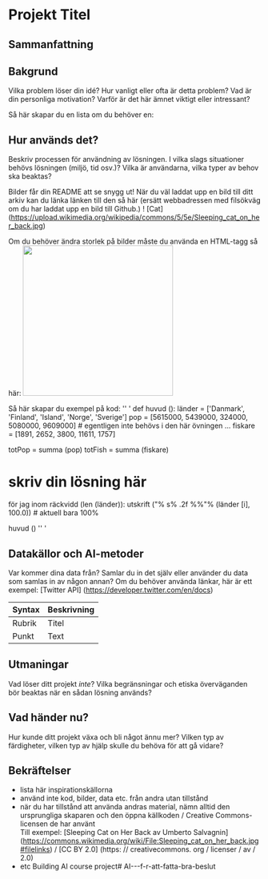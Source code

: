 # Projekt Titel



## Sammanfattning

## Bakgrund

Vilka problem löser din idé? Hur vanligt eller ofta är detta problem? Vad är din personliga motivation? Varför är det här ämnet viktigt eller intressant?

Så här skapar du en lista om du behöver en:



## Hur används det?

Beskriv processen för användning av lösningen. I vilka slags situationer behövs lösningen (miljö, tid osv.)? Vilka är användarna, vilka typer av behov ska beaktas?

Bilder får din README att se snygg ut!
När du väl laddat upp en bild till ditt arkiv kan du länka länken till den så här (ersätt webbadressen med filsökväg om du har laddat upp en bild till Github.)
! [Cat] (https://upload.wikimedia.org/wikipedia/commons/5/5e/Sleeping_cat_on_her_back.jpg)

Om du behöver ändra storlek på bilder måste du använda en HTML-tagg så här:
<img src = "https://upload.wikimedia.org/wikipedia/commons/5/5e/Sleeping_cat_on_her_back.jpg" width = "300">

Så här skapar du exempel på kod:
'' '
def huvud ():
   länder = ['Danmark', 'Finland', 'Island', 'Norge', 'Sverige']
   pop = [5615000, 5439000, 324000, 5080000, 9609000] # egentligen inte behövs i den här övningen ...
   fiskare = [1891, 2652, 3800, 11611, 1757]

   totPop = summa (pop)
   totFish = summa (fiskare)

   # skriv din lösning här

   för jag inom räckvidd (len (länder)):
      utskrift ("% s% .2f %%"% (länder [i], 100.0)) # aktuell bara 100%

huvud ()
'' '


## Datakällor och AI-metoder
Var kommer dina data från? Samlar du in det själv eller använder du data som samlas in av någon annan?
Om du behöver använda länkar, här är ett exempel:
[Twitter API] (https://developer.twitter.com/en/docs)

| Syntax | Beskrivning |
| ----------- | ----------- |
| Rubrik | Titel |
| Punkt | Text |

## Utmaningar

Vad löser ditt projekt _inte_? Vilka begränsningar och etiska överväganden bör beaktas när en sådan lösning används?

## Vad händer nu?

Hur kunde ditt projekt växa och bli något ännu mer? Vilken typ av färdigheter, vilken typ av hjälp skulle du behöva för att gå vidare?


## Bekräftelser

* lista här inspirationskällorna 
* använd inte kod, bilder, data etc. från andra utan tillstånd
* när du har tillstånd att använda andras material, nämn alltid den ursprungliga skaparen och den öppna källkoden / Creative Commons-licensen de har använt
  <br> Till exempel: [Sleeping Cat on Her Back av Umberto Salvagnin] (https://commons.wikimedia.org/wiki/File:Sleeping_cat_on_her_back.jpg#filelinks) / [CC BY 2.0] (https: // creativecommons. org / licenser / av / 2.0)
* etc
Building AI course project# AI---f-r-att-fatta-bra-beslut
